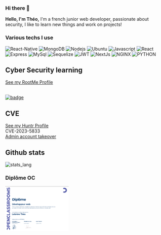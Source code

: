 ### Hi there 👋

<p>
  <strong>Hello, I'm Théo,</strong> I'm a french junior web developer, passionate about security, I like to learn new things and work on projects!
</p>
<h3>Various techs I use</h3>
<p>
  <img alt="React-Native" src="https://img.shields.io/badge/-React--Native-45b8d8?style=for-the-badge&logo=react&logoColor=white" />
  <img alt="MongoDB" src="https://img.shields.io/badge/-MongoDB-13aa52?style=for-the-badge&logo=mongodb&logoColor=white" />
  <img alt="Nodejs" src="https://img.shields.io/badge/-Nodejs-43853d?style=for-the-badge&logo=Node.js&logoColor=white" />
  <img alt="Ubuntu" src="https://img.shields.io/badge/Ubuntu-E95420?style=for-the-badge&logo=ubuntu&logoColor=white" />
  <img alt="Javascript" src="https://img.shields.io/badge/JavaScript-323330?style=for-the-badge&logo=javascript&logoColor=F7DF1E" />
  <img alt="React" src="https://img.shields.io/badge/React-20232A?style=for-the-badge&logo=react&logoColor=61DAFB" />
  <img alt="Express" src="https://img.shields.io/badge/Express.js-404D59?style=for-the-badge" />
  <img alt="MySql" src="https://img.shields.io/badge/MySQL-005C84?style=for-the-badge&logo=mysql&logoColor=white" />
  <img alt="Sequelize" src="https://img.shields.io/badge/sequelize-323330?style=for-the-badge&logo=sequelize&logoColor=blue" />
  <img alt="JWT" src="https://img.shields.io/badge/JWT-black?style=for-the-badge&logo=JSON%20web%20tokens" />
  <img alt="NextJs" src="https://img.shields.io/badge/Next-black?style=for-the-badge&logo=next.js&logoColor=white" /> 
  <img alt="NGINX" src="https://img.shields.io/badge/nginx-%23009639.svg?style=for-the-badge&logo=nginx&logoColor=white" /> 
  <img alt="PYTHON" src="https://img.shields.io/badge/Python-3776AB?style=for-the-badge&logo=python&logoColor=white" /> 
  
</p>
<h2>Cyber Security learning</h2>

[See my RootMe Profile](https://www.root-me.org/raltheo)

<br>
<a href="https://www.root-me.org/raltheo"><img src="http://51.178.83.147:8888/raltheo.png" alt="badge" border="0" /></a>
<br>

<h2>CVE</h2>
<a href="https://huntr.com/users/raltheo">See my Huntr Profile</a>

<br>
CVE-2023-5833<br>
<a href="https://huntr.com/bounties/00ec6847-125b-43e9-9658-d3cace1751d6">Admin account takeover</a>

<h2>Github stats</h2>

<div>
  <img alt="stats_lang" src="https://github-readme-stats.vercel.app/api/top-langs/?username=raltheo&theme=blue-green" />
</div>



<h3>Diplôme OC</h3>
<img alt="Diplome" src="https://raw.githubusercontent.com/cobaltium360/Dipl-me/main/diplome.png" style="width: 200px;"/>



